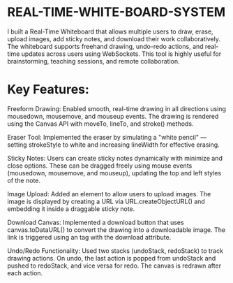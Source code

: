 # REAL-TIME-WHITE-BOARD-SYSTEM

I built a Real-Time Whiteboard that allows multiple users to draw, erase, upload images, add sticky notes, and download their work collaboratively. The whiteboard supports freehand drawing, undo-redo actions, and real-time updates across users using WebSockets. This tool is highly useful for brainstorming, teaching sessions, and remote collaboration.

# Key Features:
Freeform Drawing: Enabled smooth, real-time drawing in all directions using mousedown, mousemove, and mouseup events. The drawing is rendered using the Canvas API with moveTo, lineTo, and stroke() methods.

Eraser Tool: Implemented the eraser by simulating a "white pencil" — setting strokeStyle to white and increasing lineWidth for effective erasing.

Sticky Notes: Users can create sticky notes dynamically with minimize and close options. These can be dragged freely using mouse events (mousedown, mousemove, and mouseup), updating the top and left styles of the note.

Image Upload: Added an element to allow users to upload images. The image is displayed by creating a URL via URL.createObjectURL() and embedding it inside a draggable sticky note.

Download Canvas: Implemented a download button that uses canvas.toDataURL() to convert the drawing into a downloadable image. The link is triggered using an tag with the download attribute.

Undo/Redo Functionality: Used two stacks (undoStack, redoStack) to track drawing actions. On undo, the last action is popped from undoStack and pushed to redoStack, and vice versa for redo. The canvas is redrawn after each action.
